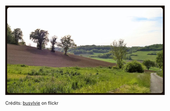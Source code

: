 ![Ugo](/images/2022-07-27.jpg)

Crédits: [busylvie](https://www.flickr.com/people/110273693@N04/) on flickr